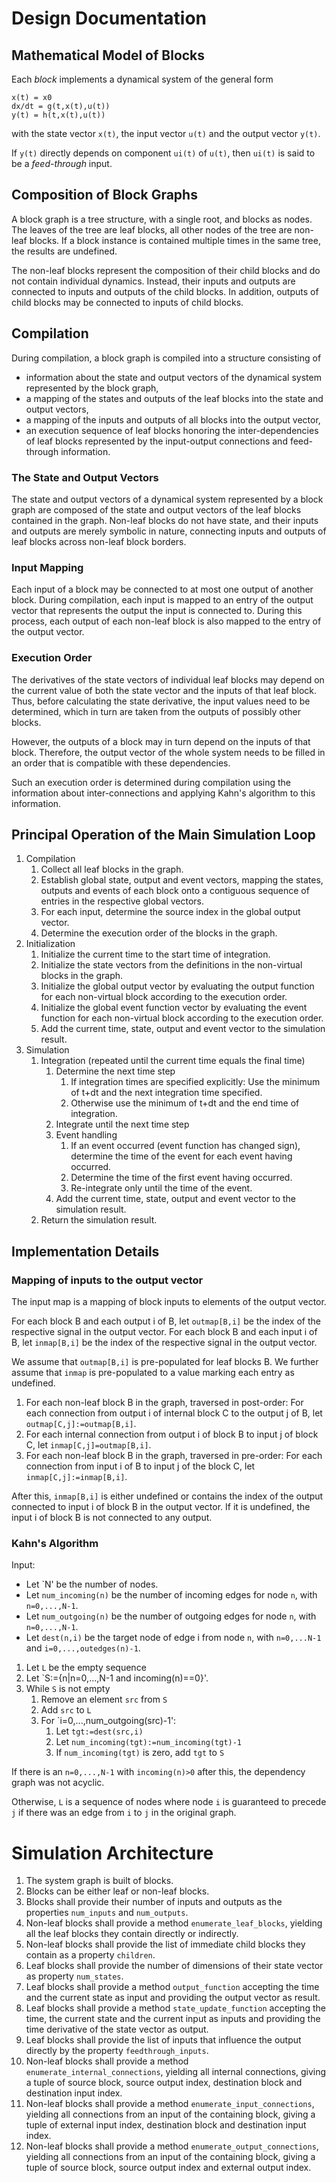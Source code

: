 # Design Documentation

## Mathematical Model of Blocks

Each *block* implements a dynamical system of the general form

    x(t) = x0
    dx/dt = g(t,x(t),u(t))
    y(t) = h(t,x(t),u(t))

with the state vector `x(t)`, the input vector `u(t)` and the output vector `y(t)`.

If `y(t)` directly depends on component `ui(t)` of `u(t)`, then `ui(t)` is said to be a *feed-through* input.

## Composition of Block Graphs

A block graph is a tree structure, with a single root, and blocks as nodes.
The leaves of the tree are leaf blocks, all other nodes of the tree are non-leaf blocks.
If a block instance is contained multiple times in the same tree, the results are undefined.

The non-leaf blocks represent the composition of their child blocks and do not contain individual dynamics.
Instead, their inputs and outputs are connected to inputs and outputs of the child blocks.
In addition, outputs of child blocks may be connected to inputs of child blocks.

## Compilation

During compilation, a block graph is compiled into a structure consisting of

 - information about the state and output vectors of the dynamical system represented by the block graph,
 - a mapping of the states and outputs of the leaf blocks into the state and output vectors,
 - a mapping of the inputs and outputs of all blocks into the output vector,
 - an execution sequence of leaf blocks honoring the inter-dependencies of leaf blocks represented by the input-output connections and feed-through information.

### The State and Output Vectors

The state and output vectors of a dynamical system represented by a block graph are composed of the state and output vectors of the leaf blocks contained in the graph.
Non-leaf blocks do not have state, and their inputs and outputs are merely symbolic in nature, connecting inputs and outputs of leaf blocks across non-leaf block borders.

### Input Mapping

Each input of a block may be connected to at most one output of another block.
During compilation, each input is mapped to an entry of the output vector that represents the output the input is connected to.
During this process, each output of each non-leaf block is also mapped to the entry of the output vector.

### Execution Order

The derivatives of the state vectors of individual leaf blocks may depend on the current value of both the state vector and the inputs of that leaf block.
Thus, before calculating the state derivative, the input values need to be determined, which in turn are taken from the outputs of possibly other blocks.

However, the outputs of a block may in turn depend on the inputs of that block.
Therefore, the output vector of the whole system needs to be filled in an order that is compatible with these dependencies.

Such an execution order is determined during compilation using the information about inter-connections and applying Kahn's algorithm to this information.

## Principal Operation of the Main Simulation Loop

1. Compilation
    1. Collect all leaf blocks in the graph.
    2. Establish global state, output and event vectors, mapping the states, outputs and events of each block onto a contiguous sequence of entries in the respective global vectors.
    3. For each input, determine the source index in the global output vector.
    4. Determine the execution order of the blocks in the graph.
2. Initialization
    1. Initialize the current time to the start time of integration.
    2. Initialize the state vectors from the definitions in the non-virtual blocks in the graph.
    3. Initialize the global output vector by evaluating the output function for each non-virtual block according to the execution order.
    4. Initialize the global event function vector by evaluating the event function for each non-virtual block according to the execution order.
    5. Add the current time, state, output and event vector to the simulation result.
3. Simulation
   1. Integration (repeated until the current time equals the final time)
      1. Determine the next time step
         1. If integration times are specified explicitly: Use the minimum of t+dt and the next integration time specified.
         2. Otherwise use the minimum of t+dt and the end time of integration.
      2. Integrate until the next time step
      3. Event handling
         1. If an event occurred (event function has changed sign), determine the time of the event for each event having occurred.
         2. Determine the time of the first event having occurred.
         3. Re-integrate only until the time of the event.
      4. Add the current time, state, output and event vector to the simulation result.
   2. Return the simulation result.

## Implementation Details

### Mapping of inputs to the output vector

The input map is a mapping of block inputs to elements of the output vector.

For each block B and each output i of B, let `outmap[B,i]` be the index of the respective signal in the output vector.
For each block B and each input i of B, let `inmap[B,i]` be the index of the respective signal in the output vector.

We assume that `outmap[B,i]` is pre-populated for leaf blocks B.
We further assume that `inmap` is pre-populated to a value marking each entry as undefined.

1. For each non-leaf block B in the graph, traversed in post-order: For each connection from output i of internal block C to the output j of B, let `outmap[C,j]:=outmap[B,i]`.
2. For each internal connection from output i of block B to input j of block C, let `inmap[C,j]=outmap[B,i]`.
3. For each non-leaf block B in the graph, traversed in pre-order: For each connection from input i of B to input j of the block C, let `inmap[C,j]:=inmap[B,i]`.

After this, `inmap[B,i]` is either undefined or contains the index of the output connected to input i of block B in the output vector.
If it is undefined, the input i of block B is not connected to any output.

### Kahn's Algorithm

Input:
   - Let `N' be the number of nodes.
   - Let `num_incoming(n)` be the number of incoming edges for node `n`, with `n=0,...,N-1`.
   - Let `num_outgoing(n)` be the number of outgoing edges for node `n`, with `n=0,...,N-1`.
   - Let `dest(n,i)` be the target node of edge i from node `n`, with `n=0,...N-1` and `i=0,...,outedges(n)-1`.

1. Let `L` be the empty sequence
2. Let `S:={n|n=0,...,N-1 and incoming(n)==0}'.
3. While `S` is not empty
   1. Remove an element `src` from `S`
   2. Add `src` to `L`
   3. For `i=0,...,num_outgoing(src)-1':
      1. Let `tgt:=dest(src,i)`
      2. Let `num_incoming(tgt):=num_incoming(tgt)-1`
      3. If `num_incoming(tgt)` is zero, add `tgt` to `S`

If there is an `n=0,...,N-1` with `incoming(n)>0` after this, the dependency graph was not acyclic.

Otherwise, `L` is a sequence of nodes where node `i` is guaranteed to precede `j` if there was an edge from `i` to `j` in the original graph.

# Simulation Architecture

1. The system graph is built of blocks.
2. Blocks can be either leaf or non-leaf blocks.
3. Blocks shall provide their number of inputs and outputs as the properties `num_inputs` and `num_outputs`.
4. Non-leaf blocks shall provide a method `enumerate_leaf_blocks`, yielding all the leaf blocks they contain directly or indirectly.
5. Non-leaf blocks shall provide the list of immediate child blocks they contain as a property `children`.
5. Leaf blocks shall provide the number of dimensions of their state vector as property `num_states`.
6. Leaf blocks shall provide a method `output_function` accepting the time and the current state as input and providing the output vector as result.
7. Leaf blocks shall provide a method `state_update_function` accepting the time, the current state and the current input as inputs and providing the time derivative of the state vector as output.
8. Leaf blocks shall provide the list of inputs that influence the output directly by the property `feedthrough_inputs`.
9. Non-leaf blocks shall provide a method `enumerate_internal_connections`, yielding all internal connections, giving a tuple of source block, source output index, destination block and destination input index.
10. Non-leaf blocks shall provide a method `enumerate_input_connections`, yielding all connections from an input of the containing block, giving a tuple of external input index, destination block and destination input index.
11. Non-leaf blocks shall provide a method `enumerate_output_connections`, yielding all connections from an input of the containing block, giving a tuple of source block, source output index and external output index.
